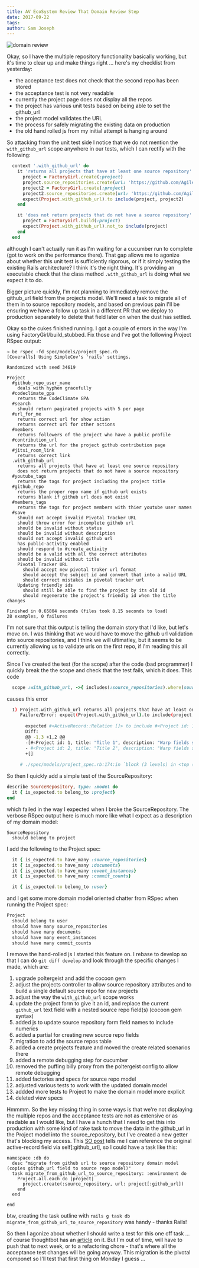 ```yaml
---
title: AV EcoSystem Review That Domain Review Step
date: 2017-09-22
tags: 
author: Sam Joseph
---
```


![domain review](../images/domain_review.jpg)

Okay, so I have the multiple repository functionality basically working, but it's time to clear up and make things right ... here's my checklist from yesterday:

* the acceptance test does not check that the second repo has been stored
* the acceptance test is not very readable
* currently the project page does not display all the repos
* the project has various unit tests based on being able to set the github_url
* the project model validates the URL
* the process for safely migrating the existing data on production
* the old hand rolled js from my initial attempt is hanging around

So attacking from the unit test side I notice that we do not mention the `with_github_url` scope anywhere in our tests, which I can rectify with the following:

```rb
  context '.with_github_url' do
    it 'returns all projects that have at least one source repository' do
      project = FactoryGirl.create(:project)
      project.source_repositories.create(url: 'https://github.com/AgileVentures/shf-project')
      project2 = FactoryGirl.create(:project)
      project2.source_repositories.create(url: 'https://github.com/AgileVentures/shf-project2')
      expect(Project.with_github_url).to include(project, project2)
    end

    it 'does not return projects that do not have a source repository' do
      project = FactoryGirl.build(:project)
      expect(Project.with_github_url).not_to include(project)
    end
  end
```

although I can't actually run it as I'm waiting for a cucumber run to complete (got to work on the performance there).  That gap allows me to agonize about whether this unit test is sufficiently rigorous, or if it simply testing the existing Rails architecture?  I think it's the right thing.  It's providing an executable check that the class method `.with_github_url` is doing what we expect it to do.  

Bigger picture quickly, I'm not planning to immediately remove the github_url field from the projects model.  We'll need a task to migrate all of them in to source repository models, and based on previous pain I'll be ensuring we have a follow up task in a different PR that we deploy to production separately to delete that field later on when the dust has settled.

Okay so the cukes finished running.  I got a couple of errors in the way I'm using FactoryGirl/build_stubbed.  Fix those and I've got the following Project RSpec output:

```
→ be rspec -fd spec/models/project_spec.rb 
[Coveralls] Using SimpleCov's 'rails' settings.

Randomized with seed 34619

Project
  #github_repo_user_name
    deals with hyphen gracefully
  #codeclimate_gpa
    returns the CodeClimate GPA
  #search
    should return paginated projects with 5 per page
  #url_for_me
    returns correct url for show action
    returns correct url for other actions
  #members
    returns followers of the project who have a public profile
  #contribution_url
    returns the url for the project github contribution page
  #jitsi_room_link
    returns correct link
  .with_github_url
    returns all projects that have at least one source repository
    does not return projects that do not have a source repository
  #youtube_tags
    returns the tags for project including the project title
  #github_repo
    returns the proper repo name if github url exists
    returns blank if github url does not exist
  #members_tags
    returns the tags for project members with thier youtube user names
  #save
    should not accept invalid Pivotal Tracker URL
    should throw error for incomplete github url
    should be invalid without status
    should be invalid without description
    should not accept invalid github url
    has public-activity enabled
    should respond to #create_activity
    should be a valid with all the correct attributes
    should be invalid without title
    Pivotal Tracker URL
      should accept new pivotal traker url format
      should accept the subject id and convert that into a valid URL
      should correct mistakes in pivotal tracker url
    Updating friendly ids
      should still be able to find the project by its old id
      should regenerate the project's friendly id when the title changes

Finished in 0.65804 seconds (files took 8.15 seconds to load)
28 examples, 0 failures
```

I'm not sure that this output is telling the domain story that I'd like, but let's move on.  I was thinking that we would have to move the github url validation into source repositories, and I think we will ultimatley, but it seems to be currently allowing us to validate urls on the first repo, if I'm reading this all correctly.

Since I've created the test (for the scope) after the code (bad programmer) I quickly break the the scope and check that the test fails, which it does.  This code

```rb
  scope :with_github_url, ->{ includes(:source_repositories).where(source_repositories: { id: nil }) }
```

causes this error

```sh
  1) Project.with_github_url returns all projects that have at least one source repository
     Failure/Error: expect(Project.with_github_url).to include(project, project2)
     
       expected #<ActiveRecord::Relation []> to include #<Project id: 1, title: "Title 1", description: "Warp fields stabilize.", status: "We feel your prese...l, pitch: "'I AM the greatest!' - M. Ali", commit_count: 0, image_url: nil, last_github_update: nil> and #<Project id: 2, title: "Title 2", description: "Warp fields stabilize.", status: "We feel your prese...l, pitch: "'I AM the greatest!' - M. Ali", commit_count: 0, image_url: nil, last_github_update: nil>
       Diff:
       @@ -1,3 +1,2 @@
       -[#<Project id: 1, title: "Title 1", description: "Warp fields stabilize.", status: "We feel your presence.", created_at: "2017-09-22 09:12:29", updated_at: "2017-09-22 09:12:29", user_id: nil, slug: "title-1", github_url: nil, pivotaltracker_url: nil, pitch: "'I AM the greatest!' - M. Ali", commit_count: 0, image_url: nil, last_github_update: nil>,
       - #<Project id: 2, title: "Title 2", description: "Warp fields stabilize.", status: "We feel your presence.", created_at: "2017-09-22 09:12:29", updated_at: "2017-09-22 09:12:29", user_id: nil, slug: "title-2", github_url: nil, pivotaltracker_url: nil, pitch: "'I AM the greatest!' - M. Ali", commit_count: 0, image_url: nil, last_github_update: nil>]
       +[]
       
     # ./spec/models/project_spec.rb:174:in `block (3 levels) in <top (required)>'

```
So then I quickly add a simple test of the SourceRepository:

```rb
describe SourceRepository, type: :model do
  it { is_expected.to belong_to :project}
end
```

which failed in the way I expected when I broke the SourceRepository.  The verbose RSpec output here is much more like what I expect as a description of my domain model:

```
SourceRepository
  should belong to project
```

I add the following to the Project spec:

```rb
  it { is_expected.to have_many :source_repositories}
  it { is_expected.to have_many :documents}
  it { is_expected.to have_many :event_instances}
  it { is_expected.to have_many :commit_counts}

  it { is_expected.to belong_to :user}
```  

and I get some more domain model oriented chatter from RSpec when running the Project spec:

```sh
Project
  should belong to user
  should have many source_repositories
  should have many documents
  should have many event_instances
  should have many commit_counts
```

I remove the hand-rolled js I started this feature on.   I rebase to develop so that I can do `git diff develop` and look through the specific changes I made, which are:

1) upgrade poltergeist and add the cocoon gem
2) adjust the projects controller to allow source repository attributes and to build a single default source repo for new projects
3) adjust the way the `with_github_url` scope works
4) update the project form to give it an id, and replace the current `github_url` text field with a nested source repo field(s) (cocoon gem syntax)
5) added js to update source repository form field names to include numerics
6) added a partial for creating new source repo fields
7) migration to add the source repos table
8) added a create projects feature and moved the create related scenarios there
9) added a remote debugging step for cucumber
10) removed the puffing billy proxy from the poltergeist config to allow remote debugging
11) added factories and specs for source repo model
12) adjusted various tests to work with the updated domain model
13) addded more tests to Project to make the domain model more explicit
14) deleted view specs

Hmmmm.  So the key missing thing in some ways is that we're not displaying the multiple repos and the acceptance tests are not as extensive or as readable as I would like, but I have a hunch that I need to get this into production with some kind of rake task to move the data in the github_url in the Project model into the source_repository, but I've created a new getter that's blocking my access.  This [SO post](https://stackoverflow.com/questions/21835116/how-can-i-overwrite-a-getter-method-in-an-activerecord-model) tells me I can reference the original active-record field via self[:github_url], so I could have a task like this:

```
namespace :db do
  desc "migrate from github url to source repository domain model (copies github_url field to source repo model)"
  task migrate_from_github_url_to_source_repository: :environment do
    Project.all.each do |project|
      project.create(:source_repository, url: project[:github_url])
    end
  end

end
```

btw, creating the task outline with `rails g task db migrate_from_github_url_to_source_repository` was handy - thanks Rails!

So then I agonize about whether I should write a test for this one off task ... of course thoughtbot has an [article](https://robots.thoughtbot.com/test-rake-tasks-like-a-boss) on it.  But I'm out of time, will have to push that to next week, or to a refactoring chore - that's where all the acceptance test changes will be going anyway.  This migration is the pivotal componet so I'll test that first thing on Monday I guess ...




